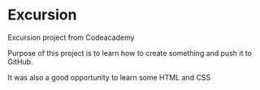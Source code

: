 # Excursion
Excursion project from Codeacademy

Purpose of this project is to learn how to create something and push it to GitHub.

It was also a good opportunity to learn some HTML and CSS
